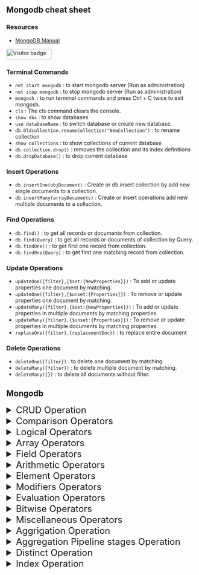 ## Mongodb cheat sheet

### Resources

- [MongoDB Manual](https://www.mongodb.com/docs/manual)

<div id="badges">
  <img src="https://api.visitorbadge.io/api/visitors?path=jaydattpatel%2mongodb-cheat-sheet&label=Visitors&labelColor=%23720026&countColor=%23ffae00" alt="Visitor badge" width="120" height="28"/>
</div>

### Terminal Commands

- `net start mongodb` : to start mongodb server (Run as administration)
- `net stop mongodb` : to stop mongodb server (Run as administration)
- `mongosh `: to run terminal commands and press Ctrl + C twice to exit mongosh.
- `cls` : The cls command clears the console.
- `show dbs` : to show databases
- `use databaseName` : to switch database or create new database.
- `db.Oldcollection.renameCollection("NewCollection")` : to rename collection
- `show collections` : to show collections of current database
- `db.collection.drop()` : removes the collection and its index definitions
- `db.dropDatabase()` : to drop current database

### Insert Operations

- `db.insertOne(objDocument)` : Create or db.insert collection by add new single documents to a collection.
- `db.insertMany(arrayDocuments)` : Create or insert operations add new multiple documents to a collection.

### Find Operations

- `db.find()` : to get all records or documents from collection.
- `db.find(Query)` : to get all records or documents of collection by Query.
- `db.findOne()` : to get first one record from collection.
- `db.findOne(Query)` : to get first one matching record from collection.

### Update Operations

- `updateOne({filter},{$set:{NewProperties}})` : To add or update properties one document by matching.
- `updateOne({filter},{$unset:{Properties}})` : To remove or update properties one document by matching.
- `updateMany({filter},{$set:{NewProperties}})` : To add or update properties in multiple documents by matching properties.
- `updateMany({filter},{$unset:{Properties}})` : To remove or update properties in multiple documents by matching properties.
- `replaceOne({filter},{replacementDoc})` : to replace entire document

### Delete Operations

- `deleteOne({filter})` : to delete one document by matching.
- `deleteMany({filter})` : to delete multiple document by matching.
- `deleteMany({})` : to delete all documents without filter.

## Mongodb

<details><summary style="font-size:1.5rem">CRUD Operation</summary>

## CRUD Operation

### `db.insertOne(objDocument)` : Create or db.insert collection by add new single documents to a collection.

This command adds a single document to a collection. If the collection doesn't exist, it will be created.

Example:

```javascript
db.users.insertOne({ name: "Alice", age: 30 });
// Adds a new document { name: "Alice", age: 30 } to the "users" collection.
```

### `db.insertMany(arrayDocuments)` : Create or insert operations add new multiple documents to a collection.

This command adds multiple documents to a collection at once.

Example:

```javascript
db.users.insertMany([
  { name: "Bob", age: 25 },
  { name: "Charlie", age: 35 },
]);
// Adds two new documents to the "users" collection.
```

### `db.find()` : to get all records or documents from collection.

This retrieves all documents from a collection.

Example:

```javascript
db.users.find();
// Returns all documents in the "users" collection.
```

### `db.find(Query)` : to get all records or documents of collection by Query.

This retrieves documents that match a specified query.

Example:

```javascript
db.users.find({ age: { $gt: 30 } });
// Returns all users older than 30.
```

### `db.findOne()` : to get first one record from collection.

This retrieves the first document from the collection.

Example:

```javascript
db.users.findOne();
// Returns the first document from the "users" collection.
```

### `db.findOne(Query)` : to get first one matching record from collection.

This retrieves the first document that matches a specified query.

Example:

```javascript
db.users.findOne({ name: "Alice" });
// Returns the first document with the name "Alice".
```

### `updateOne({filter}, {$set: {NewProperties}})` : To add or update properties one document by matching.

This updates a single document that matches the filter with new properties.

Example:

```javascript
db.users.updateOne({ name: "Alice" }, { $set: { age: 31 } });
// Updates Alice's age to 31.
```

### `updateOne({filter}, {$unset: {NewProperties}})` : To remove or update properties one document by matching.

This removes a specified property from a matching document.

Example:

```javascript
db.users.updateOne({ name: "Alice" }, { $unset: { age: "" } });
// Removes the "age" property from Alice's document.
```

### `updateMany({filter}, {$set: {NewProperties}})` : To add or update properties in multiple documents by matching properties.

This updates multiple documents that match the filter with new properties.

Example:

```javascript
db.users.updateMany({ age: { $lt: 30 } }, { $set: { status: "young" } });
// Sets the status to "young" for all users under 30.
```

### `updateMany({filter}, {$unset: {NewProperties}})` : To remove or update properties in multiple documents by matching properties.

This removes a specified property from multiple matching documents.

Example:

```javascript
db.users.updateMany({ status: "young" }, { $unset: { status: "" } });
// Removes the "status" property from all documents where status is "young".
```

### `replaceOne({filter}, {replacement})` : to replace entire document

This replaces an entire document that matches the filter with a new document.

Example:

```javascript
db.users.replaceOne({ name: "Alice" }, { name: "Alice", age: 32 });
// Replaces Alice's document with a new document that has age 32.
```

### `deleteOne({filter})` : to delete one document by matching.

This deletes a single document that matches the filter.

Example:

```javascript
db.users.deleteOne({ name: "Alice" });
// Deletes the document where name is "Alice".
```

### `deleteMany({filter})` : to delete multiple document by matching.

This deletes multiple documents that match the filter.

Example:

```javascript
db.users.deleteMany({ age: { $lt: 30 } });
// Deletes all users under 30 years old.
```

### `deleteMany({})` : to delete all documents without filter.

This deletes all documents from the collection without any filter.

Example:

```javascript
db.users.deleteMany({});
// Deletes all documents in the "users" collection.
```

</details>

<details><summary style="font-size:1.5rem">Comparison Operators</summary>

## Comparison Operators

- `$eq` : Matches values that are equal to a specified value.
- `$gt` : Matches values that are greater than a specified value.
- `$gte` : Matches values that are greater than or equal to a specified value.
- `$in` : Matches any of the values specified in an array.
- `$lt` : Matches values that are less than a specified value.
- `$lte` : Matches values that are less than or equal to a specified value.
- `$ne` : Matches all values that are not equal to a specified value.
- `$nin` : Matches none of the values specified in an array.

### `$eq` : Matches values that are equal to a specified value.

Example:

```javascript
db.collection.find({ age: { $eq: 25 } }); // Using $eq
db.collection.find({ age: 25 }); // Implicitly using $eq
```

### `$gt` : Matches values that are greater than a specified value.

Example:

```javascript
db.collection.find({ age: { $gt: 30 } }); // Using $gt
db.collection.find({ age: { $explain: { $gt: 30 } } }); // With explain for debugging
```

### `$gte` : Matches values that are greater than or equal to a specified value.

Example:

```javascript
db.collection.find({ age: { $gte: 18 } }); // Using $gte
db.collection.find({ age: { $explain: { $gte: 18 } } }); // With explain for debugging
```

### `$in` : Matches any of the values specified in an array.

Example:

```javascript
db.collection.find({ age: { $in: [20, 25, 30] } }); // Using $in
db.collection.find({ age: { $in: [20, 25, 30] }, status: "active" }); // Combining with another condition
```

### `$lt` : Matches values that are less than a specified value.

Example:

```javascript
db.collection.find({ age: { $lt: 21 } }); // Using $lt
db.collection.find({ age: { $explain: { $lt: 21 } } }); // With explain for debugging
```

### `$lte` : Matches values that are less than or equal to a specified value.

Example:

```javascript
db.collection.find({ age: { $lte: 50 } }); // Using $lte
db.collection.find({ age: { $explain: { $lte: 50 } } }); // With explain for debugging
```

### `$ne` : Matches all values that are not equal to a specified value.

Example:

```javascript
db.collection.find({ age: { $ne: 30 } }); // Using $ne
db.collection.find({ age: { $ne: 30 }, status: "inactive" }); // Combining with another condition
```

### `$nin` : Matches none of the values specified in an array.

Example:

```javascript
db.collection.find({ age: { $nin: [20, 25, 30] } }); // Using $nin
db.collection.find({ age: { $nin: [20, 25, 30] }, status: "inactive" }); // Combining with another condition
```

### `$eq` : Matches values that are equal to a specified value.

Example:

```javascript
db.collection.updateOne(
  { age: { $eq: 25 } }, // Match documents where age is 25
  { $set: { status: "active" } } // Update the status to active
);

// Implicitly using $eq
db.collection.updateOne({ age: 25 }, { $set: { status: "active" } });
```

### `$gt` : Matches values that are greater than a specified value.

Example:

```javascript
db.collection.updateOne(
  { age: { $gt: 30 } }, // Match documents where age is greater than 30
  { $set: { status: "senior" } } // Update the status to senior
);
```

### `$gte` : Matches values that are greater than or equal to a specified value.

Example:

```javascript
db.collection.updateOne(
  { age: { $gte: 18 } }, // Match documents where age is 18 or older
  { $set: { eligibility: true } } // Set eligibility to true
);
```

### `$in` : Matches any of the values specified in an array.

Example:

```javascript
db.collection.updateOne(
  { age: { $in: [20, 25, 30] } }, // Match documents where age is either 20, 25, or 30
  { $set: { status: "young adult" } } // Update status to young adult
);
```

### `$lt` : Matches values that are less than a specified value.

Example:

```javascript
db.collection.updateOne(
  { age: { $lt: 21 } }, // Match documents where age is less than 21
  { $set: { status: "teen" } } // Update status to teen
);
```

### `$lte` : Matches values that are less than or equal to a specified value.

Example:

```javascript
db.collection.updateOne(
  { age: { $lte: 50 } }, // Match documents where age is 50 or younger
  { $set: { group: "adult" } } // Update group to adult
);
```

### `$ne` : Matches all values that are not equal to a specified value.

Example:

```javascript
db.collection.updateOne(
  { age: { $ne: 30 } }, // Match documents where age is not 30
  { $set: { status: "not 30" } } // Update status to not 30
);
```

### `$nin` : Matches none of the values specified in an array.

Example:

```javascript
db.collection.updateOne(
  { age: { $nin: [20, 25, 30] } }, // Match documents where age is not 20, 25, or 30
  { $set: { status: "excluded" } } // Update status to excluded
);
```

</details>

<details><summary style="font-size:1.5rem">Logical Operators</summary>

## Logical Operators

- `$and` : Joins query clauses with a logical AND returns all documents that match the conditions of both clauses.
- `$not` : Inverts the effect of a query expression and returns documents that do not match the query expression.
- `$nor` : Joins query clauses with a logical NOR returns all documents that fail to match both clauses.
- `$or` : Joins query clauses with a logical OR returns all documents that match the conditions of either clause.

### `$and` : Joins query clauses with a logical AND, returning all documents that match the conditions of both clauses.

Example:

```javascript
db.collection.find(
  { $and: [{ age: { $gte: 18 } }, { status: "active" }] } // Match age >= 18 and status is active
);

// Using implicit AND with multiple conditions
db.collection.find({ age: { $gte: 18 }, status: "active" });
```

### `$not` : Inverts the effect of a query expression, returning documents that do not match the query expression.

Example:

```javascript
db.collection.find(
  { age: { $not: { $gte: 18 } } } // Match documents where age is not >= 18
);
```

### `$nor` : Joins query clauses with a logical NOR, returning all documents that fail to match both clauses.

Example:

```javascript
db.collection.find(
  { $nor: [{ age: { $lt: 18 } }, { status: "active" }] } // Match documents where age is not < 18 and status is not active
);
```

### `$or` : Joins query clauses with a logical OR, returning all documents that match the conditions of either clause.

Example:

```javascript
db.collection.find(
  { $or: [{ age: { $lt: 18 } }, { status: "inactive" }] } // Match documents where age < 18 or status is inactive
);

// Using implicit OR with multiple conditions
db.collection.find({ $or: [{ age: 17 }, { status: "inactive" }] });
```

### `$and` : Joins query clauses with a logical AND, returning all documents that match the conditions of both clauses.

Example:

```javascript
db.collection.updateOne(
  { $and: [{ age: { $gte: 18 } }, { status: "active" }] }, // Match documents where age is >= 18 and status is active
  { $set: { eligibility: true } } // Update eligibility to true
);

// Using implicit AND with multiple conditions
db.collection.updateOne(
  { age: { $gte: 18 }, status: "active" },
  { $set: { eligibility: true } }
);
```

### `$not` : Inverts the effect of a query expression, returning documents that do not match the query expression.

Example:

```javascript
db.collection.updateOne(
  { age: { $not: { $gte: 18 } } }, // Match documents where age is not >= 18
  { $set: { status: "minor" } } // Update status to minor
);
```

### `$nor` : Joins query clauses with a logical NOR, returning all documents that fail to match both clauses.

Example:

```javascript
db.collection.updateOne(
  { $nor: [{ age: { $lt: 18 } }, { status: "active" }] }, // Match documents where age is not < 18 and status is not active
  { $set: { eligibility: false } } // Update eligibility to false
);
```

### `$or` : Joins query clauses with a logical OR, returning all documents that match the conditions of either clause.

Example:

```javascript
db.collection.updateOne(
  { $or: [{ age: { $lt: 18 } }, { status: "inactive" }] }, // Match documents where age is < 18 or status is inactive
  { $set: { status: "review" } } // Update status to review
);

// Using implicit OR with multiple conditions
db.collection.updateOne(
  { $or: [{ age: 17 }, { status: "inactive" }] },
  { $set: { status: "review" } }
);
```

</details>

<details><summary style="font-size:1.5rem">Array Operators</summary>

## Array Operator

- `$` : Acts as a placeholder to update the first element that matches the query condition.
- `$[]` : Acts as a placeholder to update all elements in an array for the documents that match the query condition.
- `$[<identifier>]` : Acts as a placeholder to update all elements that match the arrayFilters condition for the documents that match the query condition.
- `$addToSet` : Adds elements to an array only if they do not already exist in the set.
- `$pop` : Removes the first or last item of an array.
- `$pull` : Removes all array elements that match a specified query.
- `$push` : Adds an item to an array.
- `$pullAll` : Removes all matching values from an array.
- `$all` : Matches arrays that contain all elements specified in the query.
- `$elemMatch` : Selects documents if element in the array field matches all the specified $elemMatch conditions.
- `$size` : Selects documents if the array field is a specified size.

### `$` : Acts as a placeholder to update the first element that matches the query condition.

Example:

```javascript
db.collection.updateOne(
  { "items.name": "apple" }, // Match documents with an item named "apple"
  { $set: { "items.$.quantity": 10 } } // Update the quantity of the first matching item
);
```

### `$[]` : Acts as a placeholder to update all elements in an array for the documents that match the query condition.

Example:

```javascript
db.collection.updateOne(
  { status: "active" }, // Match documents with status "active"
  { $set: { "items.$[].quantity": 5 } } // Update quantity for all items in the array
);
```

### `$[<identifier>]` : Acts as a placeholder to update all elements that match the arrayFilters condition for the documents that match the query condition.

Example:

```javascript
db.collection.updateOne(
  { status: "active" }, // Match documents with status "active"
  { $set: { "items.$[item].quantity": 5 } }, // Update quantity for specific items
  { arrayFilters: [{ "item.name": "apple" }] } // Apply filter to identify items to update
);
```

### `$addToSet` : Adds elements to an array only if they do not already exist in the set.

Example:

```javascript
db.collection.updateOne(
  { status: "active" }, // Match documents with status "active"
  { $addToSet: { items: "orange" } } // Add "orange" to items if it doesn't exist
);
```

### `$pop` : Removes the first or last item of an array.

Example:

```javascript
db.collection.updateOne(
  { status: "active" }, // Match documents with status "active"
  { $pop: { items: 1 } } // Remove the last item from the items array
);

// To remove the first item
db.collection.updateOne(
  { status: "active" },
  { $pop: { items: -1 } } // Remove the first item from the items array
);
```

### `$pull` : Removes all array elements that match a specified query.

Example:

```javascript
db.collection.updateOne(
  { status: "active" }, // Match documents with status "active"
  { $pull: { items: { name: "apple" } } } // Remove all items named "apple"
);
```

### `$push` : Adds an item to an array.

Example:

```javascript
db.collection.updateOne(
  { status: "active" }, // Match documents with status "active"
  { $push: { items: "banana" } } // Add "banana" to the items array
);
```

### `$pullAll` : Removes all matching values from an array.

Example:

```javascript
db.collection.updateOne(
  { status: "active" }, // Match documents with status "active"
  { $pullAll: { items: ["apple", "banana"] } } // Remove "apple" and "banana" from items
);
```

### `$all` : Matches arrays that contain all elements specified in the query.

Example:

```javascript
db.collection.find(
  { items: { $all: ["apple", "banana"] } } // Match documents with items containing both "apple" and "banana"
);
```

### `$elemMatch` : Selects documents if an element in the array field matches all specified $elemMatch conditions.

Example:

```javascript
db.collection.find(
  { items: { $elemMatch: { name: "apple", quantity: { $gt: 0 } } } } // Match documents where an item is "apple" with quantity > 0
);
```

### `$size` : Selects documents if the array field is a specified size.

Example:

```javascript
db.collection.find(
  { items: { $size: 3 } } // Match documents where the items array has exactly 3 elements
);
```

</details>

<details><summary style="font-size:1.5rem">Field Operators</summary>

## Field Operators

- `$currentDate` : Sets the value of a field to current date, either as a Date or a Timestamp.
- `$inc` : Increments the value of the field by the specified amount.
- `$min` : Only updates the field if the specified value is less than the existing field value.
- `$max` : Only updates the field if the specified value is greater than the existing field value.
- `$mul` : Multiplies the value of the field by the specified amount.
- `$rename` : Renames a field.
- `$set` : Sets the value of a field in a document.
- `$setOnInsert` : Sets the value of a field if an update results in an insert of a document. Has no effect on update operations that modify existing documents.
- `$unset` : Removes the specified field from a document.

### `$currentDate` : The `$currentDate` operator sets the value of a field to the current date, either as a Date or a Timestamp.

Example:

```javascript
// Using Date
db.collection.updateOne({ _id: 1 }, { $currentDate: { lastModified: true } });

// Using Timestamp
db.collection.updateOne(
  { _id: 1 },
  { $currentDate: { lastModified: { $type: "timestamp" } } }
);
```

### `$inc` : The `$inc` operator increments the value of the field by the specified amount.

Example:

```javascript
db.collection.updateOne({ _id: 1 }, { $inc: { age: 1 } });
```

### `$min` : The `$min` operator updates the field if the specified value is less than the existing field value.

Example:

```javascript
db.collection.updateOne({ _id: 1 }, { $min: { lowScore: 50 } });
```

### `$max` : The `$max` operator updates the field if the specified value is greater than the existing field value.

Example:

```javascript
db.collection.updateOne({ _id: 1 }, { $max: { highScore: 150 } });
```

### `$mul` : The `$mul` operator multiplies the value of the field by the specified amount.

Example:

```javascript
db.collection.updateOne({ _id: 1 }, { $mul: { price: 1.25 } });
```

### `$rename` : The `$rename` operator renames a field.

Example:

```javascript
db.collection.updateOne({ _id: 1 }, { $rename: { oldName: "newName" } });
```

### `$set` : The `$set` operator sets the value of a field in a document.

Example:

```javascript
db.collection.updateOne({ _id: 1 }, { $set: { name: "Alice" } });
```

### `$setOnInsert` : The `$setOnInsert` operator sets the value of a field if an update results in an insert of a document. It has no effect on update operations that modify existing documents.

Example:

```javascript
db.collection.updateOne(
  { _id: 1 },
  {
    $setOnInsert: { createdAt: new Date() },
    $set: { name: "Alice" },
  },
  { upsert: true }
);
```

### `$unset` : The `$unset` operator removes the specified field from a document.

Example:

```javascript
db.collection.updateOne({ _id: 1 }, { $unset: { obsoleteField: "" } });
```

</details>

<details><summary style="font-size:1.5rem">Arithmetic Operators</summary>

## Arithmetic Operators

- `$abs` : Returns the absolute value of a number.
- `$add` : Adds numbers to return the sum, or adds numbers and a date to return a new date. If adding numbers and a date, treats the numbers as milliseconds. Accepts any number of argument expressions, but at most, one expression can resolve to a date.
- `$ceil` : Returns the smallest integer greater than or equal to the specified number.
- `$divide` : Returns the result of dividing the first number by the second. Accepts two argument expressions.
- `$exp` : Raises e to the specified exponent.
- `$floor` : Returns the largest integer less than or equal to the specified number.
- `$ln` : Calculates the natural log of a number.
- `$log` : Calculates the log of a number in the specified base.
- `$log10` : Calculates the log base 10 of a number.
- `$mod` : Returns the remainder of the first number divided by the second. Accepts two argument expressions.
- `$multiply` : Multiplies numbers to return the product. Accepts any number of argument expressions.
- `$pow` : Raises a number to the specified exponent.
- `$round` : Rounds a number to to a whole integer or to a specified decimal place.
- `$sqrt` : Calculates the square root.
- `$subtract` : Returns the result of subtracting the second value from the first. If the two values are numbers, return the difference. If the two values are dates, return the difference in milliseconds. If the two values are a date and a number in milliseconds, return the resulting date. Accepts two argument expressions. If the two values are a date and a number, specify the date argument first as it is not meaningful to subtract a date from a number.
- `$trunc` : Truncates a number to a whole integer or to a specified decimal place.

### `$abs` : Returns the absolute value of a number.

Example:

```javascript
db.collection.updateOne({ _id: 1 }, { $set: { num: -10 } });

db.collection.updateOne(
  { _id: 1 },
  { $set: { absoluteNum: { $abs: "$num" } } }
);
```

After the update, `absoluteNum` will be `10`.

### `$add` : Adds numbers to return the sum or adds numbers and a date to return a new date.

Example (adding numbers):

```javascript
db.collection.updateOne({ _id: 1 }, { $set: { total: { $add: [5, 10, 15] } } });
```

After the update, `total` will be `30`.

Example (adding numbers and date):

```javascript
db.collection.updateOne(
  { _id: 1 },
  {
    $set: {
      newDate: { $add: [new Date("2024-07-16"), 7 * 24 * 60 * 60 * 1000] },
    },
  }
);
```

Adds 7 days to the date `"2024-07-16"` and stores it in `newDate`.

### `$ceil` : Returns the smallest integer greater than or equal to the specified number.

Example:

```javascript
db.collection.updateOne({ _id: 1 }, { $set: { ceilingNum: { $ceil: 9.3 } } });
```

After the update, `ceilingNum` will be `10`.

### `$divide` : Returns the result of dividing the first number by the second.

Example:

```javascript
db.collection.updateOne(
  { _id: 1 },
  { $set: { divisionResult: { $divide: [20, 5] } } }
);
```

After the update, `divisionResult` will be `4`.

### `$exp` : Raises e to the specified exponent.

Example:

```javascript
db.collection.updateOne({ _id: 1 }, { $set: { expResult: { $exp: 2 } } });
```

Calculates e^2 and stores the result in `expResult`.

### `$floor` : Returns the largest integer less than or equal to the specified number.

Example:

```javascript
db.collection.updateOne({ _id: 1 }, { $set: { floorNum: { $floor: 9.8 } } });
```

After the update, `floorNum` will be `9`.

### `$ln` : Calculates the natural logarithm of a number.

Example:

```javascript
db.collection.updateOne({ _id: 1 }, { $set: { lnResult: { $ln: 10 } } });
```

Calculates ln(10) and stores the result in `lnResult`.

### `$log` : Calculates the logarithm of a number in the specified base.

Example:

```javascript
db.collection.updateOne(
  { _id: 1 },
  { $set: { logResult: { $log: [1000, 10] } } }
);
```

Calculates log base 10 of 1000 and stores the result in `logResult`.

### `$log10` : Calculates the logarithm base 10 of a number.

Example:

```javascript
db.collection.updateOne({ _id: 1 }, { $set: { log10Result: { $log10: 100 } } });
```

Calculates log base 10 of 100 and stores the result in `log10Result`.

### `$mod` : Returns the remainder of the first number divided by the second.

Example:

```javascript
db.collection.updateOne({ _id: 1 }, { $set: { modResult: { $mod: [23, 5] } } });
```

After the update, `modResult` will be `3`.

### `$multiply` : Multiplies numbers to return the product.

Example:

```javascript
db.collection.updateOne(
  { _id: 1 },
  { $set: { multiplicationResult: { $multiply: [5, 4] } } }
);
```

After the update, `multiplicationResult` will be `20`.

### `$pow` : Raises a number to the specified exponent.

Example:

```javascript
db.collection.updateOne({ _id: 1 }, { $set: { powResult: { $pow: [3, 4] } } });
```

Calculates 3^4 and stores the result in `powResult`.

### `$round` : Rounds a number to a whole integer or to a specified decimal place.

Example:

```javascript
db.collection.updateOne(
  { _id: 1 },
  { $set: { roundedNum: { $round: [9.456, 2] } } }
);
```

Rounds `9.456` to 2 decimal places and stores the result in `roundedNum`.

### `$sqrt` : Calculates the square root of a number.

Example:

```javascript
db.collection.updateOne({ _id: 1 }, { $set: { sqrtResult: { $sqrt: 16 } } });
```

Calculates the square root of `16` and stores the result in `sqrtResult`.

### `$subtract` : Returns the result of subtracting the second value from the first.

Example:

```javascript
db.collection.updateOne(
  { _id: 1 },
  { $set: { difference: { $subtract: [20, 5] } } }
);
```

After the update, `difference` will be `15`.

### `$trunc` : Truncates a number to a whole integer or to a specified decimal place.

Example:

```javascript
db.collection.updateOne(
  { _id: 1 },
  { $set: { truncatedNum: { $trunc: 9.876 } } }
);
```

Truncates `9.876` to an integer and stores the result in `truncatedNum`.

</details>

<details><summary style="font-size:1.5rem">Element Operators</summary>

## Element Operators

- `$exists` : Matches documents that have the specified field.
- `$type` : Selects documents if a field is of the specified type.

### `$exists` : The `$exists` operator matches documents that have the specified field.

Example:

```javascript
// Find documents where the 'age' field exists
db.collection.find({ age: { $exists: true } });

// Find documents where the 'address' field does not exist
db.collection.find({ address: { $exists: false } });
```

### `$type` : The `$type` operator selects documents if a field is of the specified type. The types can be specified by BSON type numbers or string aliases.

Example:

```javascript
// Find documents where the 'age' field is of type int (BSON type 16)
db.collection.find({ age: { $type: 16 } });

// Find documents where the 'name' field is of type string
db.collection.find({ name: { $type: "string" } });

// Find documents where the 'createdAt' field is of type date
db.collection.find({ createdAt: { $type: "date" } });
```

</details>

<details><summary style="font-size:1.5rem">Modifiers Operators</summary>

## Modifiers Operators

- `$each` : Modifies the $push and $addToSet operators to append multiple items for array updates.
- `$position` : Modifies the $push operator to specify the position in the array to add elements.
- `$slice` : Modifies the $push operator to limit the size of updated arrays.
- `$sort` : Modifies the $push operator to reorder documents stored in an array.

### `$each` : Purpose: Modifies the `$push`and`$addToSet` for append multiple items for array updates.

Syntax: `{ $each: [ <value1>, <value2>, ... ] }`

Example:

Suppose you have a collection `users` where each document has an array field `skills`. You want to add multiple skills to this array using `$push` with `$each`:

```javascript
db.users.updateOne(
  { _id: ObjectId("...") },
  { $push: { skills: { $each: ["JavaScript", "MongoDB", "Node.js"] } } }
);
```

This will append `"JavaScript"`, `"MongoDB"`, and `"Node.js"` to the `skills` array for the specified document.

### `$position` : Purpose: Modifies the `$push` operator to specify the position in the array to add elements.

Syntax: `{ $position: <integer> }`

Example:

If you want to add a new skill at a specific position (index 1) in the `skills` array:

```javascript
db.users.updateOne(
  { _id: ObjectId("...") },
  { $push: { skills: { $each: ["Python"], $position: 1 } } }
);
```

This will insert `"Python"` at index 1 in the `skills` array, shifting other elements to the right.

### `$slice` : Purpose: Modifies the `$push` operator to limit the size of updated arrays.

Syntax: `{ $slice: <number> }`

Example:

To keep only the last 5 skills in the `skills` array after adding a new skill:

```javascript
db.users.updateOne(
  { _id: ObjectId("...") },
  { $push: { skills: { $each: ["React"], $slice: -5 } } }
);
```

This will add `"React"` to the `skills` array and then keep only the last 5 elements. If the array exceeds 5 elements, the oldest elements are removed.

### `$sort` : Purpose: Modifies the `$push` operator to reorder documents stored in an array.

Syntax: `{ $sort: { <field1>: <order1>, <field2>: <order2>, ... } }`

Example:

Suppose each document in `users` has an array of `grades`, and you want to sort these grades in descending order:

```javascript
db.users.updateOne(
  { _id: ObjectId("...") },
  { $push: { grades: { $each: [85, 92, 78], $sort: { score: -1 } } } }
);
```

This will add `[85, 92, 78]` to the `grades` array for the specified document and sort the `grades` array by `score` field in descending order.

</details>

<details><summary style="font-size:1.5rem">Evaluation Operators</summary>

## Evaluation Operators

- `$expr` : Allows use of aggregation expressions within the query language.
- `$jsonSchema` : Validate documents against the given JSON Schema.
- `$mod` : Performs a modulo operation on the value of a field and selects documents with a specified result.
- `$regex` : Selects documents where values match a specified regular expression.
- `$text` : Performs text search.
- `$where` : Matches documents that satisfy a JavaScript expression.

### `$expr` : Allows the use of aggregation expressions within the query language to compare fields from the same document or perform complex calculations.

Example:

```javascript
// Find documents where the value of field 'qty' is greater than the value of field 'qty_ordered'
db.products.find({
  $expr: { $gt: ["$qty", "$qty_ordered"] },
});
```

### `$jsonSchema` : Validates documents against the given JSON Schema to ensure they adhere to a predefined structure.

Example:

```javascript
// Define a JSON schema for validation
var schema = {
  bsonType: "object",
  required: ["name", "age"],
  properties: {
    name: { bsonType: "string" },
    age: { bsonType: "int", minimum: 18 },
  },
};

// Validate documents against the schema
db.users.find({ $jsonSchema: schema });
```

### `$mod` : Performs a modulo operation on the value of a field and selects documents with a specified result.

Example:

```javascript
// Find documents where the value of 'qty' divided by 5 has a remainder of 1
db.inventory.find({ qty: { $mod: [5, 1] } });
```

### `$regex` : Selects documents where values match a specified regular expression pattern.

Example:

```javascript
// Find documents where the 'name' field starts with 'John' (case-insensitive)
db.users.find({ name: { $regex: "^John", $options: "i" } });
```

### `$text` : Performs a text search on string fields indexed with a text index.

Example:

```javascript
// Perform a text search for documents containing the word 'apple' or 'orange'
db.articles.find({ $text: { $search: "apple orange" } });
```

### `$where` : Matches documents that satisfy a JavaScript expression. Note: `$where` is powerful but should be used with caution due to potential performance implications.

Example:

```javascript
// Find documents where the sum of 'x' and 'y' fields is greater than 10
db.data.find({
  $where: function () {
    return this.x + this.y > 10;
  },
});
```

</details>

<details><summary style="font-size:1.5rem">Bitwise Operators</summary>

## Bitwise Operators

- `$bit` : Performs bitwise AND, OR, and XOR updates of integer values.
- `$bitsAllClear` : Matches numeric or binary values in which a set of bit positions all have a value of 0.
- `$bitsAllSet` : Matches numeric or binary values in which a set of bit positions all have a value of 1.
- `$bitsAnyClear` : Matches numeric or binary values in which any bit from a set of bit positions has a value of 0.
- `$bitsAnySet` : Matches numeric or binary values in which any bit from a set of bit positions has a value of 1.

### `$bit` : The `$bit` operator allows you to perform bitwise AND, OR, and XOR updates on integer values in MongoDB documents.

Syntax:
`{ $bit: { <field>: { and: <integer>, or: <integer>, xor: <integer> } } }`

- `and`: Performs a bitwise AND operation.
- `or`: Performs a bitwise OR operation.
- `xor`: Performs a bitwise XOR (exclusive OR) operation.

Example:

Suppose we have a document in a collection `numbers`:

```json
{ "_id": 1, "value": 10 }
```

To perform a bitwise OR operation on the `value` field with `5`:

```javascript
db.numbers.updateOne({ _id: 1 }, { $bit: { value: { or: 5 } } });
```

After this update, the `value` field will be updated to `15` (`10 | 5 = 15`).

### `$bitsAllClear` : The `$bitsAllClear` operator matches documents where a specified bitmask has all corresponding bits clear (0).

Syntax: `{ <field>: { $bitsAllClear: <bitmask> } }`

Example:

Consider a document in the `flags` collection:

```json
{ "_id": 1, "bits": 10 }
```

To find documents where all bits specified in the bitmask `2` are clear:

```javascript
db.flags.find({ bits: { $bitsAllClear: 2 } });
```

This query will match the document because the second bit (`2` in binary `10`) is clear.

### `$bitsAllSet` : The `$bitsAllSet` operator matches documents where a specified bitmask has all corresponding bits set (1).

Syntax: `{ <field>: { $bitsAllSet: <bitmask> } }`

Example:

Consider a document in the `flags` collection:

```json
{ "_id": 1, "bits": 10 }
```

To find documents where all bits specified in the bitmask `10` are set:

```javascript
db.flags.find({ bits: { $bitsAllSet: 10 } });
```

This query will match the document because the bitmask `10` matches exactly the value of the `bits` field.

### `$bitsAnyClear` : The `$bitsAnyClear` operator matches documents where any bit from a specified set of bit positions has a value of 0.

Syntax: `{ <field>: { $bitsAnyClear: <bitmask> } }`

Example:

Consider a document in the `flags` collection:

```json
{ "_id": 1, "bits": 10 }
```

To find documents where any bit from the bitmask `3` is clear:

```javascript
db.flags.find({ bits: { $bitsAnyClear: 3 } });
```

This query will match the document because the third bit (`3` in binary `11`) is clear (`10` in binary `1010`).

### `$bitsAnySet` : The `$bitsAnySet` operator matches documents where any bit from a specified set of bit positions has a value of 1.

Syntax: `{ <field>: { $bitsAnySet: <bitmask> } }`

Example:

Consider a document in the `flags` collection:

```json
{ "_id": 1, "bits": 10 }
```

To find documents where any bit from the bitmask `5` is set:

```javascript
db.flags.find({ bits: { $bitsAnySet: 5 } });
```

This query will match the document because the first and third bits (`5` in binary `101`) are set (`10` in binary `1010`).

</details>

<details><summary style="font-size:1.5rem">Miscellaneous Operators</summary>

## Miscellaneous Operators

- `$` : Projects the first element in an array that matches the query condition.
- `$elemMatch` : Projects the first element in an array that matches the specified $elemMatch condition.
- `$meta` : Projects the document's score assigned during the $text operation.
- `$slice` : Limits the number of elements projected from an array. Supports skip and limit slices.
- `$comment` : Adds a comment to a query predicate.
- `$rand` : Generates a random float between 0 and 1.

### `$` : The `$` operator projects the first element in an array that matches the query condition.

Syntax: `{ <array>: { $elemMatch: { <query condition> } } }`

Example:

Consider a document in the `students` collection:

```json
{
  "_id": 1,
  "name": "Alice",
  "grades": [80, 85, 90, 95]
}
```

To find the first grade in the `grades` array that is greater than `85`:

```javascript
db.students.find({ grades: { $gt: 85 } }, { "grades.$": 1 });
```

This query will project the first matching element from the `grades` array, which is `90`.

### `$elemMatch` : The `$elemMatch` operator projects the first element in an array that matches the specified `$elemMatch` condition.

Syntax: `{ <array>: { $elemMatch: { <query condition> } } }`

Example:

Consider a document in the `orders` collection:

```json
{
  "_id": 1,
  "customer": "Alice",
  "products": [
    { "name": "Apple", "quantity": 5 },
    { "name": "Banana", "quantity": 3 },
    { "name": "Orange", "quantity": 7 }
  ]
}
```

To find the first product in the `products` array where the `quantity` is greater than `5`:

```javascript
db.orders.find({ products: { $elemMatch: { quantity: { $gt: 5 } } } });
```

This query will return the document because the first matching element in the `products` array (`{ "name": "Orange", "quantity": 7 }`) satisfies the condition.

### `$meta` : The `$meta` operator projects the document's score assigned during a `$text` operation.

Syntax: `{ "$meta": "textScore" }`

Example:

Consider a text search query in the `articles` collection:

```javascript
db.articles
  .find({ $text: { $search: "mongodb" } }, { score: { $meta: "textScore" } })
  .sort({ score: { $meta: "textScore" } });
```

In this example, `$meta: "textScore"` is used to project and sort documents based on their relevance score calculated during the `$text` search operation.

### `$slice` : The `$slice` operator limits the number of elements projected from an array. It supports both skip and limit slices.

Syntax:
`{ <array>: { $slice: <number> } }`
`{ <array>: { $slice: [<skip>, <limit>] } }`

Examples:

Consider a document in the `comments` collection:

```json
{
  "_id": 1,
  "post": "Sample Post",
  "comments": [
    { "text": "Comment 1" },
    { "text": "Comment 2" },
    { "text": "Comment 3" }
  ]
}
```

To project only the first two comments from the `comments` array:

```javascript
db.comments.find({ _id: 1 }, { comments: { $slice: 2 } });
```

This query will return:

```json
{
  "_id": 1,
  "comments": [{ "text": "Comment 1" }, { "text": "Comment 2" }]
}
```

To skip the first comment and limit to one comment from the `comments` array:

```javascript
db.comments.find({ _id: 1 }, { comments: { $slice: [1, 1] } });
```

This query will return:

```json
{
  "_id": 1,
  "comments": [{ "text": "Comment 2" }]
}
```

### `$comment` : The `$comment` operator adds a comment to a query predicate. It does not affect the query execution but can be useful for documentation purposes.

Syntax: `{ <query condition>: { $comment: "<comment>" } }`

Example:

```javascript
db.students.find({
  name: "Alice",
  grades: { $gt: 85, $comment: "Find grades greater than 85" },
});
```

### `$rand` : he `$rand` operator generates a random float between `0` and `1`.

Syntax: `{ "$rand": {} }`

Example:

To generate a random float for each document in a collection:

```javascript
db.randomData.aggregate([{ $project: { randomNumber: { $rand: {} } } }]);
```

This will add a `randomNumber` field to each document in the `randomData` collection containing a random float value between `0` and `1`.

</details>

<details><summary style="font-size:1.5rem">Aggrigation Operation</summary>

## Aggregation Operators

- `$avg` : Returns an average of the specified expression or list of expressions for each document. Ignores non-numeric values.
- `$sum` : Returns a sum of numerical values. Ignores non-numeric values.
- `$max` : Returns the maximum of the specified expression or list of expressions for each document
- `$min` : Returns the minimum of the specified expression or list of expressions for each document
- `$group` : Groups documents by a specified identifier and applies accumulative functions.
- `$count` : Counts the number of documents in the pipeline.
- `$sort` : Orders the documents based on specified fields.
- `$unwind` : It is used to "unwind" arrays within documents. It essentially creates a new document for each element in the array, duplicating the other fields in the original document.
- `$cond` : It is used within aggregation pipelines to perform conditional evaluations similar to the `if-then-else` logic found in programming languages.
- `$lookup` : It is used in the aggregation framework to perform a left outer join between two collections.

### `$avg` : The `$avg` operator calculates the average (mean) of a numeric field or expression for each group of documents. It ignores non-numeric values.

Example:

Suppose you have a collection named `sales` with documents like this:

```json
{ "item": "apple", "quantity": 10, "price": 2 }
{ "item": "banana", "quantity": 5, "price": 1 }
{ "item": "orange", "quantity": 8, "price": 1.5 }
```

To calculate the average price of items:

```javascript
db.sales.aggregate([
  {
    $group: {
      _id: null, // Grouping all documents together
      averagePrice: { $avg: "$price" },
    },
  },
]);
```

Output:

```json
{ "_id": null, "averagePrice": 1.5 }
```

### `$sum` : The `$sum` operator adds up the numeric values of a field or expression for each group of documents. It ignores non-numeric values.

Example:

Using the same `sales` collection, to calculate the total quantity of all items:

```javascript
db.sales.aggregate([
  {
    $group: {
      _id: null, // Grouping all documents together
      totalQuantity: { $sum: "$quantity" },
    },
  },
]);
```

Output:

```json
{ "_id": null, "totalQuantity": 23 }
```

### `$max` : The `$max` operator returns the maximum value of a specified field or expression for each group of documents.

Example:

To find the maximum price among all items:

```javascript
db.sales.aggregate([
  {
    $group: {
      _id: null, // Grouping all documents together
      maxPrice: { $max: "$price" },
    },
  },
]);
```

Output:

```json
{ "_id": null, "maxPrice": 2 }
```

### `$min` : The `$min` operator returns the minimum value of a specified field or expression for each group of documents.

Example:

To find the minimum price among all items:

```javascript
db.sales.aggregate([
  {
    $group: {
      _id: null, // Grouping all documents together
      minPrice: { $min: "$price" },
    },
  },
]);
```

Output:

```json
{ "_id": null, "minPrice": 1 }
```

### `$group` : The `$group` operator is used to group documents by a specified identifier and perform aggregations on the grouped data.

Example:

To calculate the total quantity and average price of each item:

```javascript
db.sales.aggregate([
  {
    $group: {
      _id: "$item", // Group by item
      totalQuantity: { $sum: "$quantity" },
      averagePrice: { $avg: "$price" },
    },
  },
]);
```

Output:

```json
{ "_id": "apple", "totalQuantity": 10, "averagePrice": 2 }
{ "_id": "banana", "totalQuantity": 5, "averagePrice": 1 }
{ "_id": "orange", "totalQuantity": 8, "averagePrice": 1.5 }
```

### `$count` : The `$count` operator counts the number of documents that pass through the pipeline.

Example:

To count the total number of documents in the `sales` collection:

```javascript
db.sales.aggregate([{ $count: "totalDocuments" }]);
```

Output:

```json
{ "totalDocuments": 3 }
```

### `$sort` : The `$sort` operator orders the documents based on specified fields.

Example:

To sort the documents by price in ascending order:

```javascript
db.sales.aggregate([{ $sort: { price: 1 } }]);
```

Output:

```json
{ "item": "banana", "quantity": 5, "price": 1 }
{ "item": "orange", "quantity": 8, "price": 1.5 }
{ "item": "apple", "quantity": 10, "price": 2 }
```

To sort the documents by price in descending order:

```javascript
db.sales.aggregate([{ $sort: { price: -1 } }]);
```

Output:

```json
{ "item": "apple", "quantity": 10, "price": 2 }
{ "item": "orange", "quantity": 8, "price": 1.5 }
{ "item": "banana", "quantity": 5, "price": 1 }
```

### `$unwind` : It is used to "unwind" arrays within documents. It essentially creates a new document for each element in the array, duplicating the other fields in the original document.

Example:

Consider a collection `orders` where each document contains an array of `items`. Here's how `$unwind` can be used to expand the `items` array into separate documents:

Original Documents:

```json
{
  "_id": 1,
  "items": ["apple", "banana", "cherry"]
},
{
  "_id": 2,
  "items": ["orange", "grape"]
}
```

Using $unwind:

```mongodb
db.orders.aggregate([
  { $unwind: "$items" }
])
```

Resulting Documents:

```json
{ "_id": 1, "items": "apple" }
{ "_id": 1, "items": "banana" }
{ "_id": 1, "items": "cherry" }
{ "_id": 2, "items": "orange" }
{ "_id": 2, "items": "grape" }
```

### `$cond` : It is used within aggregation pipelines to perform conditional evaluations similar to the `if-then-else` logic found in programming languages.

Example:

Suppose we have a collection `products` with documents containing `name`, `price`, and `category` fields. We want to add a new field `priceCategory` based on the `price` field:

Sample Data:

```json
{ "_id": 1, "name": "Product A", "price": 150 },
{ "_id": 2, "name": "Product B", "price": 80 },
{ "_id": 3, "name": "Product C", "price": 200 }
```

Query Example:

```javascript
db.products.aggregate([
  {
    $project: {
      name: 1,
      price: 1,
      priceCategory: {
        $cond: {
          if: { $gte: ["$price", 100] }, // Check if price is greater than or equal to 100
          then: "Expensive",
          else: "Affordable",
        },
      },
    },
  },
]);
```

In the above example:

- The `$project` stage is used to include or exclude fields in the output.
- Within `$project`, `$cond` is used to create a new field `priceCategory`.
- `$cond` evaluates the condition `$gte: ["$price", 100]`, which checks if the `price` field is greater than or equal to 100.
- If the condition is true (`$price` >= 100), it assigns `"Expensive"` to `priceCategory`.
- If the condition is false (`$price` < 100), it assigns `"Affordable"` to `priceCategory`.

Result:

After executing the aggregation query, the result would be:

```json
{ "_id": 1, "name": "Product A", "price": 150, "priceCategory": "Expensive" },
{ "_id": 2, "name": "Product B", "price": 80, "priceCategory": "Affordable" },
{ "_id": 3, "name": "Product C", "price": 200, "priceCategory": "Expensive" }
```

### `$lookup` : it is used in the aggregation framework to perform a left outer join between two collections.

Here's an example that demonstrates how `$lookup` works and what kind of output you can expect.

Suppose, we have two collections: `orders` and `products`.

Example Collections:

1. orders :

   ```json
   [
     { "_id": 1, "order_date": "2023-01-01", "product_id": 101, "quantity": 2 },
     { "_id": 2, "order_date": "2023-01-02", "product_id": 102, "quantity": 1 }
   ]
   ```

2. products :
   ```json
   [
     { "_id": 101, "name": "Laptop", "price": 1500 },
     { "_id": 102, "name": "Mouse", "price": 30 }
   ]
   ```

MongoDB Query: We want to retrieve a list of orders with details of the products they contain, using `$lookup`.

```javascript
db.orders.aggregate([
  {
    $lookup: {
      from: "products",
      localField: "product_id",
      foreignField: "_id",
      as: "product_details",
    },
  },
  {
    $project: {
      _id: 1,
      order_date: 1,
      quantity: 1,
      product: { $arrayElemAt: ["$product_details", 0] },
    },
  },
]);
```

Explanation:

- `$lookup` stage:

  - `from`: Specifies the collection to join (`products` in this case).
  - `localField`: Specifies the field from the input documents (`orders` collection) to match (`product_id`).
  - `foreignField`: Specifies the field from the documents of the `from` collection (`products` collection) to match (`_id`).
  - `as`: Specifies the name of the new array field to add to the input documents (`product_details`).

- `$project` stage:
  - Used to shape the output documents.
  - Here, we include `_id`, `order_date`, `quantity` from `orders`.
  - `product`: Extracts the first element of the `product_details` array (since each order should ideally match one product), and adds it to the output as `product`.

Output:

```json
[
  {
    "_id": 1,
    "order_date": "2023-01-01",
    "quantity": 2,
    "product": { "_id": 101, "name": "Laptop", "price": 1500 }
  },
  {
    "_id": 2,
    "order_date": "2023-01-02",
    "quantity": 1,
    "product": { "_id": 102, "name": "Mouse", "price": 30 }
  }
]
```                                             

</details>

<details><summary style="font-size:1.5rem">Aggregation Pipeline stages Operation</summary>

## Aggregation Pipeline Stages

### `Example-1 :`

Suppose data stored in database :

```json
[
  {
    "_id": "6698b8ea5f5358523f30c246",
    "title": "mobile recharge",
    "amount": 666,
    "date": "07-09-2023",
    "isRecurring": false,
    "tags": ["cheap"]
  },
  {
    "_id": "6698b9055f5358523f30c247",
    "title": "groceries",
    "amount": 2500,
    "date": "23-09-2023",
    "isRecurring": false,
    "tags": ["fresh", "cheap"]
  },
  {
    "_id": "6698b9125f5358523f30c248",
    "title": "groceries",
    "amount": 1300,
    "date": "22-09-2023",
    "isRecurring": true,
    "tags": ["fresh", "cheap"]
  }
]
```

Query to group by array `tags` and create expense array by pushing data:

```javascript
db.collection.aggregate([
  {
    $group: {
      _id: "$tags",
      expenses: {
        $push: {
          _id: "$_id",
          title: "$title",
          amount: "$amount",
          date: "$date",
          isRecurring: "$isRecurring",
          tags: "$tags",
        },
      },
    },
  },
]);
```

Expected Output :

```json
[
  {
    "_id": ["cheap"],
    "expenses": [
      {
        "_id": "6698b8ea5f5358523f30c246",
        "title": "mobile recharge",
        "amount": 666,
        "date": "07-09-2023",
        "isRecurring": false,
        "tags": ["cheap"]
      }
    ]
  },
  {
    "_id": ["fresh", "cheap"],
    "expenses": [
      {
        "_id": "6698b9055f5358523f30c247",
        "title": "groceries",
        "amount": 2500,
        "date": "23-09-2023",
        "isRecurring": false,
        "tags": ["fresh", "cheap"]
      },
      {
        "_id": "6698b9125f5358523f30c248",
        "title": "groceries",
        "amount": 1300,
        "date": "22-09-2023",
        "isRecurring": true,
        "tags": ["fresh", "cheap"]
      }
    ]
  }
]
```

### `Example-2 :`

Suppose data stored in database :

```json
[
  { "_id": 1, "product": "A", "quantity": 2, "price": 50 },
  { "_id": 2, "product": "B", "quantity": 1, "price": 30 },
  { "_id": 3, "product": "A", "quantity": 3, "price": 50 },
  { "_id": 4, "product": "C", "quantity": 1, "price": 80 },
  { "_id": 5, "product": "B", "quantity": 2, "price": 30 }
]
```

Query :

```javascript
db.collection.aggregate([
  {
    $project: {
      product: 1,
      revenue: { $multiply: ["$quantity", "$price"] },
    },
  },
  {
    $group: {
      _id: "$product",
      totalRevenue: { $sum: "$revenue" },
    },
  },
  {
    $group: {
      _id: null,
      products: { $push: { product: "$_id", totalRevenue: "$totalRevenue" } },
      averageRevenue: { $avg: "$totalRevenue" },
    },
  },
]);
```

Expected Output :

```json
{
  "_id": null,
  "products": [
    { "product": "C", "totalRevenue": 80 },
    { "product": "A", "totalRevenue": 250 },
    { "product": "B", "totalRevenue": 90 }
  ],
  "averageRevenue": 140
}
```

### `Example-3 :`

Suppose we have a collection with documents structured like this:

```json
[
  {
    "_id": 1,
    "customer_id": 101,
    "status": "completed",
    "items": [
      { "product": "A", "quantity": 2, "price": 50 },
      { "product": "B", "quantity": 1, "price": 30 }
    ]
  },
  {
    "_id": 2,
    "customer_id": 102,
    "status": "completed",
    "items": [
      { "product": "A", "quantity": 3, "price": 50 },
      { "product": "C", "quantity": 2, "price": 40 }
    ]
  },
  {
    "_id": 3,
    "customer_id": 101,
    "status": "pending",
    "items": [{ "product": "B", "quantity": 2, "price": 30 }]
  }
]
```

Query to find out the total revenue (`totalRevenue`) for each customer who has completed orders (`status: "completed"`).

```javascript
db.collection.aggregate([
  { $match: { status: "completed" } }, // Stage 1: Match only completed orders
  { $unwind: "$items" }, // Stage 2: Deconstruct the items array
  {
    $group: {
      // Stage 3: Group by customer_id
      _id: "$customer_id",
      totalRevenue: {
        $sum: { $multiply: ["$items.quantity", "$items.price"] },
      },
    },
  },
]);
```

Output:

```json
[
  { "_id": 101, "totalRevenue": 130 },
  { "_id": 102, "totalRevenue": 230 }
]
```

### `Example-4 :`

```json
[
  {
    "_id": 1,
    "order_id": "A001",
    "items": [
      { "name": "item1", "quantity": 2, "price": 10 },
      { "name": "item2", "quantity": 1, "price": 20 }
    ]
  },
  {
    "_id": 2,
    "order_id": "A002",
    "items": [
      { "name": "item2", "quantity": 3, "price": 20 },
      { "name": "item3", "quantity": 2, "price": 15 }
    ]
  }
]
```

We want to aggregate these documents to find the total revenue generated from each item across all orders.

```javascript
db.collection.aggregate([
  // Step 1: Unwind the items array to denormalize
  { $unwind: "$items" },

  // Step 2: Group by item name, calculate total revenue and quantity sold
  {
    $group: {
      _id: "$items.name",
      total_revenue: {
        $sum: { $multiply: ["$items.quantity", "$items.price"] },
      },
      total_quantity: { $sum: "$items.quantity" },
    },
  },

  // Step 3: Project to conditionally include documents based on total_quantity
  {
    $project: {
      _id: 0,
      item_name: "$_id",
      total_revenue: 1,
      total_quantity: 1,
      popular_item: {
        $cond: {
          if: { $gte: ["$total_quantity", 3] },
          then: true,
          else: false,
        },
      },
    },
  },

  // Step 4: Sort by total_revenue in descending order
  { $sort: { total_revenue: -1 } },
]);
```

Output Example :

```json
[
  {
    "total_revenue": 80,
    "total_quantity": 4,
    "item_name": "item2",
    "popular_item": true
  },
  {
    "total_revenue": 30,
    "total_quantity": 2,
    "item_name": "item3",
    "popular_item": false
  },
  {
    "total_revenue": 20,
    "total_quantity": 2,
    "item_name": "item1",
    "popular_item": false
  }
]
```

</details>
  
<details><summary style="font-size:1.5rem">Distinct Operation</summary>

## Distinct Operation

The `db.collection.distinct(field, query, options)` command in MongoDB is used to retrieve a list of distinct values for a specific field from documents that match a given query.

Basic Syntax:

```javascript
db.collection.distinct(field, query, options);
```

- `field`: The field for which you want to get distinct values.
- `query`: (Optional) A query filter to match documents.
- `options`: (Optional) Additional options for the command.

### Get All Distinct Values for a Field

Query: Retrieve all distinct values of the `status` field.

```javascript
db.orders.distinct("status");
```

- This retrieves all unique `status` values from the `orders` collection.

### Get Distinct Values Based on a Query

Query: Retrieve distinct `category` values from documents where `price` is greater than 100.

```javascript
db.products.distinct("category", { price: { $gt: 100 } });
```

- This retrieves unique `category` values for products with a price greater than 100.

### Get Distinct Values with a Specific Condition

Query: Get distinct `tags` for documents where the `type` is `"electronics"`.

```javascript
db.items.distinct("tags", { type: "electronics" });
```

- This retrieves all unique `tags` from the `items` collection where the `type` is `"electronics"`.

### Using Distinct with Multiple Fields

Query: This example demonstrates using a `distinct` command with a complex query for finding distinct `author` names from books published in 2023.

```javascript
db.books.distinct("author", { publishedYear: 2023 });
```

- This retrieves distinct `author` names from the `books` collection where the `publishedYear` is 2023.

### Get Distinct Values for a Field with Sort Option

Query: Retrieve distinct `customerName` values with the `sort` option to order the results alphabetically.

```javascript
db.orders.distinct("customerName", {}, { sort: { customerName: 1 } });
```

- This retrieves distinct `customerName` values from the `orders` collection and sorts them in ascending alphabetical order.

### Get Distinct Values with Limit Option

Query: Retrieve up to 5 distinct `productType` values from the `products` collection.

```javascript
db.products.distinct("productType", {}, { limit: 5 });
```

- This retrieves up to 5 unique `productType` values from the `products` collection.

Additional Options :

While the `distinct` command itself does not directly support options like `limit`, `sort`, or `skip`, you can achieve similar effects using aggregation pipelines as demonstrated in some advanced examples.

</details>

<details><summary style="font-size:1.5rem">Index Operation</summary>

## Indexes

- `db.collection.createIndex()` : To create an index on the `field` in ascending order (`1` for ascending, `-1` for descending).
- `db.collection.getIndexes()` : To get indexes for collection.

First, let's insert some sample data into a collection named `users`:

```javascript
// Inserting sample data into 'users' collection
db.users.insertMany([
  { name: "Alice", age: 30 },
  { name: "Bob", age: 25 },
  { name: "Charlie", age: 35 },
]);
```

### Regular Index

Now, let's create an index on the `name` field of the `users` collection:

```javascript
// Creating an index on the 'name' field
db.users.createIndex({ name: 1 });
```

In this example:

- `{ name: 1 }` specifies that we want to create an index on the `name` field in ascending order (`1` for ascending, `-1` for descending).

### Text Index

You can create a text index on the `name` field to enable text search:

```javascript
db.users.createIndex({ name: "text" });
```

### Compound Index

If you often query users by both `name` and `age`, you can create a compound index:

```javascript
db.users.createIndex({ name: 1, age: -1 }); // Index on name ascending, age descending
```

### Unique Index

If you want to ensure that no two users can have the same `name`, you can create a unique index:

```javascript
db.users.createIndex({ name: 1 }, { unique: true });
```

> Note: If you run this on existing data with duplicate names, it will throw an error.

### Retrieving Index Information

To retrieve information about the indexes on the `users` collection, you can use the `getIndexes()` method:

```javascript
// Retrieving index information for the 'users' collection
var indexes = db.users.getIndexes();
console.log(indexes);
```

This will output detailed information about all indexes on the `users` collection, including the default index on `_id` and the index we created on `name`.

After creating the index and retrieving index information, the output might look like this:

```javascript
[
  {
    v: 2,
    key: { _id: 1 },
    name: "_id_",
    ns: "myDatabase.users",
  },
  {
    v: 2,
    key: { name: 1 },
    name: "name_1",
    ns: "myDatabase.users",
  },
];
```

In this output:

- The first entry shows the default index on `_id`.
- The second entry (`name_1`) shows the index we created on the `name` field.

### Using `explain()` to Monitor Performance

To analyze how a query utilizes the index, you can use `explain()`. For example, to find a user by name:

```javascript
db.users.find({ name: "Alice" }).explain("executionStats");
```

This will provide details on whether the index is being used and how efficiently.

### Dropping an Index

If you need to remove an index (e.g., on the `name` field):

```javascript
db.users.dropIndex("name_1"); // Drops the index created on the name field
```

</details>


